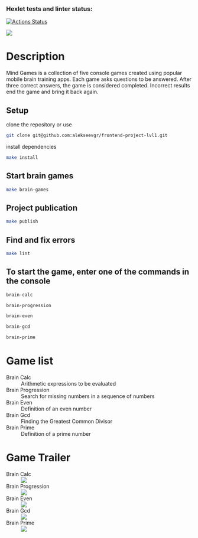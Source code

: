 ### Hexlet tests and linter status:
[![Actions Status](https://github.com/alekseevgr/frontend-project-lvl1/workflows/hexlet-check/badge.svg)](https://github.com/alekseevgr/frontend-project-lvl1/actions)

<p><a href="https://codeclimate.com/github/alekseevgr/frontend-project-lvl1/maintainability"><img src="https://api.codeclimate.com/v1/badges/ad37fa1ea5279b07d332/maintainability" /></a></p>

<h1> Description </h1>
<p>Mind Games is a collection of five console games created using popular mobile brain training apps. Each game asks questions to be answered. After three correct answers, the game is considered completed. Incorrect results end the game and bring it back again.</p>

## Setup
clone the repository or use 
 ```bash
 git clone git@github.com:alekseevgr/frontend-project-lvl1.git
 ```
 install dependencies
 ```bash
 make install
 ```
## Start brain games
```bash
make brain-games
```
## Project publication
```bash
make publish
```
## Find and fix errors
```bash
make lint
```
## To start the game, enter one of the commands in the console
```bash
brain-calc
```
```bash
brain-progression
```
```bash
brain-even
```
```bash
brain-gcd
```
```bash
brain-prime
```
<h1>Game list </h1>
<dl>
<dt> Brain Calc</dt>
<dd>Arithmetic expressions to be evaluated</dd>
<dt> Brain Progression </dt>
<dd>Search for missing numbers in a sequence of numbers</dd>
<dt> Brain Even </dt>
<dd>Definition of an even number</dd>
<dt> Brain Gcd </dt>
<dd>Finding the Greatest Common Divisor</dd>
<dt> Brain Prime </dt>
<dd>Definition of a prime number</dd>
</dl>

<h1> Game Trailer </h1>
<dl>
<dt>Brain Calc </dt>
<dd><a href="https://asciinema.org/a/ru1FGdjgbEabmmBJaqMcyXR5s" target="_blank"><img src="https://asciinema.org/a/ru1FGdjgbEabmmBJaqMcyXR5s.svg" /></a></dd>
<dt>Brain Progression</dt>
<dd><a href="https://asciinema.org/a/Pp7YnR0vEgQCKiwKEzmZflJXT" target="_blank"><img src="https://asciinema.org/a/Pp7YnR0vEgQCKiwKEzmZflJXT.svg" /></a></dd>
<dt>Brain Even</dt>
<dd><a href="https://asciinema.org/a/UOM1kukh49V7bDdzvSBlK7aMO" target="_blank"><img src="https://asciinema.org/a/UOM1kukh49V7bDdzvSBlK7aMO.svg" /></a></dd>
<dt>Brain Gcd</dt>
<dd><a href="https://asciinema.org/a/mKpjvaVNeKRxfEYOVNteAYBo9" target="_blank"><img src="https://asciinema.org/a/mKpjvaVNeKRxfEYOVNteAYBo9.svg" /></a></dd>
<dt>Brain Prime</dt>
<dd><a href="https://asciinema.org/a/dpNnKnkkjrKaiORMyuc3BSgaC" target="_blank"><img src="https://asciinema.org/a/dpNnKnkkjrKaiORMyuc3BSgaC.svg" /></a></dd>
</dl>